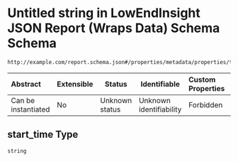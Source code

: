 # Untitled string in LowEndInsight JSON Report (Wraps Data) Schema Schema

```txt
http://example.com/report.schema.json#/properties/metadata/properties/times/properties/start_time
```




| Abstract            | Extensible | Status         | Identifiable            | Custom Properties | Additional Properties | Access Restrictions | Defined In                                                                            |
| :------------------ | ---------- | -------------- | ----------------------- | :---------------- | --------------------- | ------------------- | ------------------------------------------------------------------------------------- |
| Can be instantiated | No         | Unknown status | Unknown identifiability | Forbidden         | Allowed               | none                | [report.schema.json\*](../../out/schema/v1/report.schema.json "open original schema") |

## start_time Type

`string`
